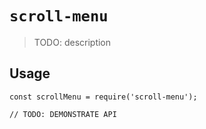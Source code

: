 # `scroll-menu`

> TODO: description

## Usage

```
const scrollMenu = require('scroll-menu');

// TODO: DEMONSTRATE API
```
